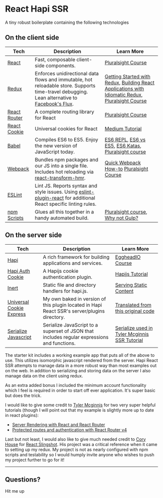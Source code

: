 # React Hapi SSR

A tiny robust boilerplate containing the following technologies

## On the client side

| **Tech** | **Description** |**Learn More**|
|----------|-------|---|
|  [React](https://facebook.github.io/react/)  |   Fast, composable client-side components.    | [Pluralsight Course](https://www.pluralsight.com/courses/react-flux-building-applications)  |
|  [Redux](http://redux.js.org) |  Enforces unidirectional data flows and immutable, hot reloadable store. Supports time-travel debugging. Lean alternative to [Facebook's Flux](https://facebook.github.io/flux/docs/overview.html).| [Getting Started with Redux](https://egghead.io/courses/getting-started-with-redux), [Building React Applications with Idiomatic Redux](https://egghead.io/courses/building-react-applications-with-idiomatic-redux), [Pluralsight Course](http://www.pluralsight.com/courses/react-redux-react-router-es6)|
|  [React Router](https://github.com/reactjs/react-router) | A complete routing library for React | [Pluralsight Course](https://www.pluralsight.com/courses/react-flux-building-applications) |
|  [React Cookie](https://github.com/reactivestack/cookies/tree/master/packages/react-cookie) | Universal cookies for React | [Medium Tutorial](https://medium.com/@rossbulat/using-cookies-in-react-redux-and-react-router-4-f5f6079905dc) |
|  [Babel](http://babeljs.io) |  Compiles ES6 to ES5. Enjoy the new version of JavaScript today.     | [ES6 REPL](https://babeljs.io/repl/), [ES6 vs ES5](http://es6-features.org), [ES6 Katas](http://es6katas.org), [Pluralsight course](https://www.pluralsight.com/courses/javascript-fundamentals-es6)    |
| [Webpack](https://webpack.js.org) | Bundles npm packages and our JS into a single file. Includes hot reloading via [react-transform-hmr](https://www.npmjs.com/package/react-transform-hmr). | [Quick Webpack How-to](https://github.com/petehunt/webpack-howto) [Pluralsight Course](https://www.pluralsight.com/courses/webpack-fundamentals)|
| [ESLint](http://eslint.org/)| Lint JS. Reports syntax and style issues. Using [eslint-plugin-react](https://github.com/yannickcr/eslint-plugin-react) for additional React specific linting rules. | |
| [npm Scripts](https://docs.npmjs.com/misc/scripts)| Glues all this together in a handy automated build. | [Pluralsight course](https://www.pluralsight.com/courses/npm-build-tool-introduction), [Why not Gulp?](https://medium.com/@housecor/why-i-left-gulp-and-grunt-for-npm-scripts-3d6853dd22b8#.vtaziro8n)  |


## On the server side

| **Tech** | **Description** |**Learn More**|
|----------|-------|---|
|  [Hapi](https://hapijs.com)  |   A rich framework for building applications and services.    | [EggheadIO Course](https://egghead.io/courses/introduction-to-node-servers-with-hapi-js)  |
|  [Hapi Auth Cookie](https://github.com/hapijs/hapi-auth-cookie)  |   A Hapijs cookie authentication plugin.    | [Hapijs Tutorial](https://hapijs.com/tutorials/cookies?lang=en_US)  |
|  [Inert](https://github.com/hapijs/inert)  |   Static file and directory handlers for hapi.js.    | [Serving Static Content](https://hapijs.com/tutorials/serving-files?lang=en_US)  |
|  [Universal Cookie Express](https://github.com/reactivestack/cookies/tree/master/packages/universal-cookie-express)  |   My own baked in version of this plugin located in Hapi React SSR's server/plugins directory.    | [Translated from this original code](https://github.com/reactivestack/cookies/blob/master/packages/universal-cookie-express/src/index.ts)  |
|  [Serialize Javascript](https://github.com/yahoo/serialize-javascript)  |   Serialize JavaScript to a superset of JSON that includes regular expressions and functions.    | [Serialize used in Tyler Mcginnis SSR Tutorial](https://tylermcginnis.com/react-router-server-rendering/)  |

The starter kit includes a working example app that puts all of the above to use. This utilizes isomorphic javascript rendered from the server. Hapi React SSR attempts to manage data in a more robust way than most examples out on the web. In addition to serializing and storing data on the server I also manage data on the client using redux.

As an extra added bonus I included the minimum account functionality which I feel is required in order to start off ever application. It's super basic but does the trick.

I would like to give some credit to [Tyler Mcginnis](https://tylermcginnis.com/) for two very super helpful tutorials (though I will point out that my example is slightly more up to date in react plugins):
+ [Server Rendering with React and React Router](https://tylermcginnis.com/react-router-server-rendering/)
+ [Protected routes and authentication with React Router v4](https://tylermcginnis.com/react-router-protected-routes-authentication/)

Last but not least, I would also like to give much needed credit to [Cory House](https://www.bitnative.com/) for [React Slingshot](https://github.com/coryhouse/react-slingshot). His project was a critical reference when it came to setting up my redux. My project is not as nearly configured with npm scripts and testability so I would humply invite anyone who wishes to push my project further to go for it!

---

## Questions?
Hit me up
